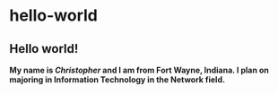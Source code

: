# hello-world
## Hello world!
**My name is *Christopher* and I am from Fort Wayne, Indiana.  I plan on majoring in Information Technology in the Network field.**
